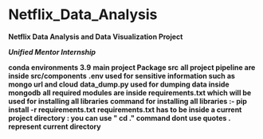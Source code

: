 # Netflix_Data_Analysis
**Netflix Data Analysis and Data Visualization Project**

***Unified Mentor Internship*** 


**conda environments 3.9**
**main project Package src**
**all project pipeline are inside src/components**
**.env used for sensitive information such as mongo url and cloud**
**data_dump.py used for dumping data inside mongodb**
**all required modules are inside requirements.txt which will be used for installing all libraries**
**command for installing all libraries :-  pip install -r requirements.txt**
**requirements.txt has to be inside a current project directory  : you can use " cd ." command dont use quotes . represent current directory**






